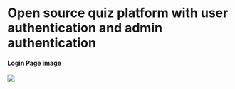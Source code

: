 <h1> Open source quiz platform with user authentication and admin authentication</h1>

<h4>Login Page image</h4>
<img src="https://raw.githubusercontent.com/Bikram-ghuku/quizerwebsite/main/assests/login.png">